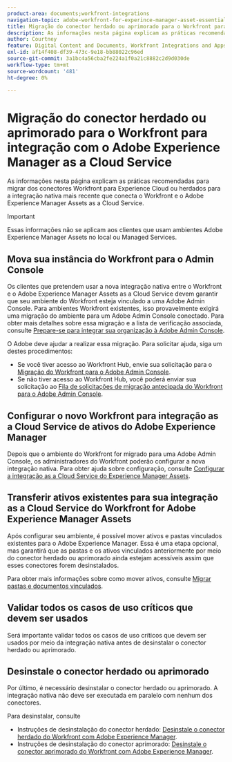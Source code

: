 ```yaml
---
product-area: documents;workfront-integrations
navigation-topic: adobe-workfront-for-experince-manager-asset-essentials
title: Migração do conector herdado ou aprimorado para o Workfront para integração com o Adobe Experience Manager as a Cloud Service
description: As informações nesta página explicam as práticas recomendadas para migrar dos conectores Workfront para Experience Cloud ou herdados para a integração nativa mais recente que conecta o Workfront e o Adobe Experience Manager Assets as a Cloud Service.
author: Courtney
feature: Digital Content and Documents, Workfront Integrations and Apps
exl-id: af14f408-df39-473c-9e18-bb88022c96ed
source-git-commit: 3a1bc4a56cba2fe224a1f0a21c8882c2d9d030de
workflow-type: tm+mt
source-wordcount: '481'
ht-degree: 0%

---
```


# Migração do conector herdado ou aprimorado para o Workfront para integração com o Adobe Experience Manager as a Cloud Service

As informações nesta página explicam as práticas recomendadas para migrar dos conectores Workfront para Experience Cloud ou herdados para a integração nativa mais recente que conecta o Workfront e o Adobe Experience Manager Assets as a Cloud Service.

>[!IMPORTANT]
>
>Essas informações não se aplicam aos clientes que usam ambientes Adobe Experience Manager Assets no local ou Managed Services.

## Mova sua instância do Workfront para o Admin Console

Os clientes que pretendem usar a nova integração nativa entre o Workfront e o Adobe Experience Manager Assets as a Cloud Service devem garantir que seu ambiente do Workfront esteja vinculado a uma Adobe Admin Console. Para ambientes Workfront existentes, isso provavelmente exigirá uma migração do ambiente para um Adobe Admin Console conectado. Para obter mais detalhes sobre essa migração e a lista de verificação associada, consulte [Prepare-se para integrar sua organização à Adobe Admin Console](/help/quicksilver/administration-and-setup/adobe-admin-console/prep-for-admin-console.md).

O Adobe deve ajudar a realizar essa migração. Para solicitar ajuda, siga um destes procedimentos:

* Se você tiver acesso ao Workfront Hub, envie sua solicitação para o [Migração do Workfront para o Adobe Admin Console](https://hub.workfront.com/requests/new?activeTab=tab-new-helpRequest&amp;projectID=629674d500054a38133cf26e01d06a97&amp;path=).
* Se não tiver acesso ao Workfront Hub, você poderá enviar sua solicitação ao [Fila de solicitações de migração antecipada do Workfront para o Adobe Admin Console](https://workfront.az1.qualtrics.com/jfe/form/SV_9T5LuHf05JUOPAi).

## Configurar o novo Workfront para integração as a Cloud Service de ativos do Adobe Experience Manager

Depois que o ambiente do Workfront for migrado para uma Adobe Admin Console, os administradores do Workfront poderão configurar a nova integração nativa. Para obter ajuda sobre configuração, consulte [Configurar a integração as a Cloud Service do Experience Manager Assets](/help/quicksilver/administration-and-setup/configure-integrations/configure-aacs-integration.md).

## Transferir ativos existentes para sua integração as a Cloud Service do Workfront for Adobe Experience Manager Assets

Após configurar seu ambiente, é possível mover ativos e pastas vinculados existentes para o Adobe Experience Manager. Essa é uma etapa opcional, mas garantirá que as pastas e os ativos vinculados anteriormente por meio do conector herdado ou aprimorado ainda estejam acessíveis assim que esses conectores forem desinstalados.

Para obter mais informações sobre como mover ativos, consulte [Migrar pastas e documentos vinculados](/help/quicksilver/documents/workfront-and-experience-manager-integrations/legacy-enhanced-connector-migration/workfront-document-link-updates.md).

## Validar todos os casos de uso críticos que devem ser usados

Será importante validar todos os casos de uso críticos que devem ser usados por meio da integração nativa antes de desinstalar o conector herdado ou aprimorado.

## Desinstale o conector herdado ou aprimorado

Por último, é necessário desinstalar o conector herdado ou aprimorado. A integração nativa não deve ser executada em paralelo com nenhum dos conectores.

Para desinstalar, consulte

* Instruções de desinstalação do conector herdado: [Desinstale o conector herdado do Workfront com Adobe Experience Manager](/help/quicksilver/documents/workfront-and-experience-manager-integrations/legacy-enhanced-connector-migration/uninstall-legacy-connector.md).
* Instruções de desinstalação do conector aprimorado: [Desinstale o conector aprimorado do Workfront com Adobe Experience Manager](/help/quicksilver/documents/workfront-and-experience-manager-integrations/legacy-enhanced-connector-migration/uninstall-enhanced-connector.md).
